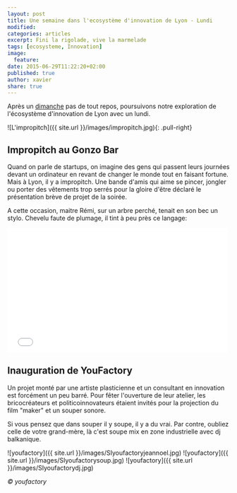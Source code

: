 ```yaml
---
layout: post
title: Une semaine dans l'ecosystème d'innovation de Lyon - Lundi
modified:
categories: articles
excerpt: Fini la rigolade, vive la marmelade
tags: [ecosysteme, Innovation]
image:
  feature:
date: 2015-06-29T11:22:20+02:00
published: true
author: xavier
share: true
---
```

Après un [dimanche](/articles/semaine-dans-ecosysteme-innovation-Lyon/) pas de tout repos, poursuivons notre exploration de l'écosystème d'innovation de Lyon avec un lundi.  

![L'impropitch]({{ site.url }}/images/impropitch.jpg){: .pull-right}

## Impropitch au Gonzo Bar

Quand on parle de startups, on imagine des gens qui passent leurs journées devant un ordinateur en revant de changer le monde tout en faisant fortune. Mais à Lyon, il y a impropitch. Une bande d'amis qui aime se pincer, jongler ou porter des vêtements trop serrés pour la gloire d'être déclaré le présentation brève de projet de la soirée. 

A cette occasion, maitre Rémi, sur un arbre perché, tenait en son bec un stylo. Chevelu faute de plumage, il tint à peu près ce langage:

<iframe src="{{ site.url }}/images/Impropitch.mp4" width="500" height="281" frameborder="0"> </iframe>

## Inauguration de YouFactory

Un projet monté par une artiste plasticienne et un consultant en innovation est forcément un peu barré. Pour fêter l'ouverture de leur atelier, les bricocréateurs et politicoinnovateurs étaient invités pour la projection du film "maker" et un souper sonore. 

Si vous pensez que dans souper il y soupe, il y a du vrai. Par contre, oubliez celle de votre grand-mère, là c'est soupe mix en zone industrielle avec dj balkanique.

![youfactory]({{ site.url }}/images/SIyoufactoryjeannoel.jpg)
![youfactory]({{ site.url }}/images/SIyoufactorysoup.jpg)
![youfactory]({{ site.url }}/images/SIyoufactorydj.jpg)

_&copy; youfactory_